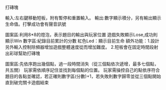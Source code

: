 打磚塊

輸入:左右鍵移動短板，附有暫停和重置輸入。
輸出:數字顯示積分，另有輸出顯示生命值。打擊成功會有聲音訊號

圖案區:利用8*8的燈泡，表示題目的輸出與玩家位置
       遊戲失敗顯示Lose,成功則顯示Win
數字區:紀錄目前累計的分數
紅色Led：顯示目前生命
額外功能：1.設計另外輸入控制除頻器增加遊戲整體速度從而增加難度。
         2.短板會在固定時間段射出彩球幫助打磚塊


圖案區:先依序跑出幾個點，過一段時間消失（從三個點依次遞增，最多七個點，共五關）
玩家需依順序記住並找到每個點的位置。
玩家需操控自己的點依序符合題目的各點並確認，若正確則數字區(分數)+1，若失敗則數字歸零並從三個點開始
直到破完關卡遊戲結束

